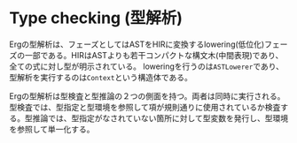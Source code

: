 # Type checking (型解析)

Ergの型解析は、フェーズとしてはASTをHIRに変換するlowering(低位化)フェーズの一部である。HIRはASTよりも若干コンパクトな構文木(中間表現)であり、全ての式に対し型が明示されている。
loweringを行うのは`ASTLowerer`であり、型解析を実行するのは`Context`という構造体である。

Ergの型解析は型検査と型推論の２つの側面を持つ。両者は同時に実行される。
型検査では、型指定と型環境を参照して項が規則通りに使用されているか検査する。型推論では、型指定がなされていない箇所に対して型変数を発行し、型環境を参照して単一化する。
